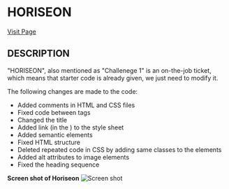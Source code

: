 # **HORISEON**
[Visit Page](https://umairali-bit.github.io/horiseon/ "Horiseon")
## DESCRIPTION



"HORISEON", also mentioned as "Challenege 1" is an on-the-job ticket, which means that starter code is already given, we just need to modify it.

The following changes are made to the code:

* Added comments in HTML and CSS files
* Fixed code between <meta> tags
* Changed the title
* Added link (in the <head>) to the style sheet
* Added semantic elements 
* Fixed HTML structure
* Deleted repeated code in CSS by adding same classes to the elements
* Added alt attributes to image elements
* Fixed the heading sequence


**Screen shot of Horiseon**
![Screen shot](/assets/images/umairali-bit.github.io_horiseon_%20(1).png)









